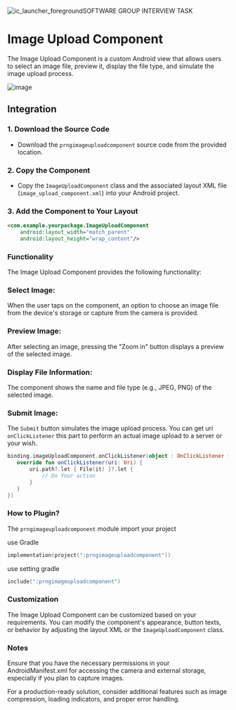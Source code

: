 ![ic_launcher_foreground](https://github.com/GopikrishnanN/prng_imageupload/assets/58000918/96a852b3-7f2b-4542-ba7a-2c447d52ed73)SOFTWARE GROUP INTERVIEW TASK

# Image Upload Component

The Image Upload Component is a custom Android view that allows users to select an image file, preview it, display the file type, and simulate the image upload process.

![image](https://github.com/GopikrishnanN/prng_imageupload/assets/58000918/a0c4dac7-c740-40f1-bfce-5957c4f794be)

## Integration

### 1. Download the Source Code
- Download the `prngimageuploadcomponent` source code from the provided location.

### 2. Copy the Component
- Copy the `ImageUploadComponent` class and the associated layout XML file (`image_upload_component.xml`) into your Android project.

### 3. Add the Component to Your Layout
```xml
<com.example.yourpackage.ImageUploadComponent
    android:layout_width="match_parent"
    android:layout_height="wrap_content"/>
```

### Functionality
The Image Upload Component provides the following functionality:

### Select Image:
When the user taps on the component, an option to choose an image file from the device's storage or capture from the camera is provided.

### Preview Image:
After selecting an image, pressing the "Zoom in" button displays a preview of the selected image.

### Display File Information:
The component shows the name and file type (e.g., JPEG, PNG) of the selected image.

### Submit Image:
The `Submit` button simulates the image upload process. You can get uri `onClickListener` this part to perform an actual image upload to a server or your wish.

```kt
binding.imageUploadComponent.onClickListener(object : OnClickListener {
   override fun onClickListener(uri: Uri) {
       uri.path?.let { File(it) }?.let {
           // Do Your action
       }
   }
})
```

### How to Plugin?

The `prngimageuploadcomponent` module import your project

use Gradle
```kts
implementation(project(":prngimageuploadcomponent"))
```

use setting gradle
```kts
include(":prngimageuploadcomponent")
```

### Customization
The Image Upload Component can be customized based on your requirements. You can modify the component's appearance, button texts, or behavior by adjusting the layout XML or the `ImageUploadComponent` class.

### Notes
Ensure that you have the necessary permissions in your AndroidManifest.xml for accessing the camera and external storage, especially if you plan to capture images.

For a production-ready solution, consider additional features such as image compression, loading indicators, and proper error handling.
